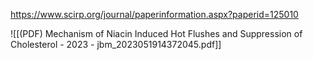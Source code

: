 
https://www.scirp.org/journal/paperinformation.aspx?paperid=125010

![[(PDF) Mechanism of Niacin Induced Hot Flushes and Suppression of Cholesterol - 2023 - jbm_2023051914372045.pdf]]

